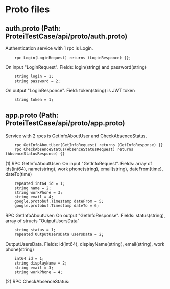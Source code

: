 # Proto files
## auth.proto (Path: ProteiTestCase/api/proto/auth.proto)
<p>Authentication service with 1 rpc is Login.</p>

```
    rpc Login(LoginRequest) returns (LoginResponce) {};
```

<p>On input "LoginRequest". Fields: login(string) and password(string)</p>

```
    string login = 1;
    string password = 2;
```

<p>On output "LoginResponce". Field: token(string) is JWT token</p>

```
    string token = 1;
```

## app.proto (Path: ProteiTestCase/api/proto/app.proto)
<p>Service with 2 rpcs is GetInfoAboutUser and CheckAbsenceStatus.</p>

```
    rpc GetInfoAboutUser(GetInfoRequest) returns (GetInfoResponse) {}
    rpc CheckAbsenceStatus(AbsenceStatusRequest) returns (AbsenceStatusResponse) {}
```

<p>(1) RPC GetInfoAboutUser: On input "GetInfoRequest". Fields: array of ids(int64), name(string), work phone(string), email(string), 
dateFrom(time), dateTo(time)</p>

```
    repeated int64 id = 1;
    string name = 2;
    string workPhone = 3;
    string email = 4;
    google.protobuf.Timestamp dateFrom = 5;
    google.protobuf.Timestamp dateTo = 6;
```

<p>RPC GetInfoAboutUser: On output "GetInfoResponse". Fields: status(string), array of structs "OutputUsersData"</p>

```
    string status = 1;
    repeated OutputUsersData usersData = 2;
```
<p>OutputUsersData. Fields: id(int64), displayName(string), email(string), work phone(string)</p>

```
    int64 id = 1;
    string displayName = 2;
    string email = 3;
    string workPhone = 4;
```

<p>(2) RPC CheckAbsenceStatus:
